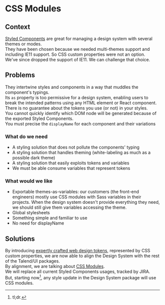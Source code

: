 # CSS Modules

[^1]: tl;dr.

## Context

[Styled Components](https://styled-components.com/) are great for managing a design system with several themes or modes.  
They have been chosen because we needed multi-themes support and including IE11 support. So CSS custom properties were not an option.  
We've since dropped the support of IE11. We can challenge that choice.

## Problems

They intertwine styles and components in a way that muddles the component's typings.  
Its `as` property is too permissive for a design system, enabling users to break the intended patterns using any HTML element or React component.  
There is no guarantee about the tokens you use (or not) in your styles.  
You cannot quickly identify which DOM node will be generated because of the exported Styled Components.  
You must precise the `displayName` for each component and their variations

### What do we need

- A styling solution that does not pollute the components' typing
- A styling solution that handles theming (white-labeling as much as a possible dark theme)
- A styling solution that easily exploits tokens and variables
- We must be able consume variables that represent tokens

### What would we like

- Exportable themes-as-variables: our customers (the front-end engineers) mostly use CSS modules with Sass variables in their projects. When the design system doesn't provide everything they need, we should still give them variables accessing the theme.
- Global stylesheets
- Something simple and familiar to use
- No need for displayName

## Solutions

By introducing [expertly crafted web design tokens](#3528), represented by CSS custom properties, we are now able to align the Design System with the rest of the Talend/UI packages.  
By alignment, we are talking about [CSS Modules](https://github.com/css-modules/css-modules).  
We will replace all current Styled Components usages, tracked by JIRA.  
But, starting now[^1], any style update in the Design System package will use CSS modules.
